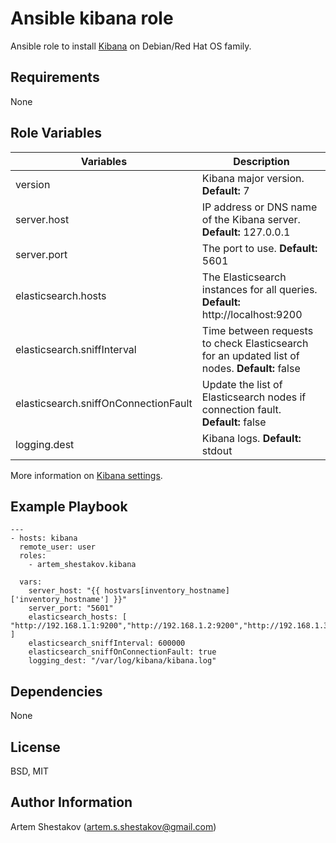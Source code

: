 Ansible kibana role
=========

Ansible role to install [Kibana](https://www.elastic.co/guide/en/kibana/current/get-started.html) on Debian/Red Hat OS family.

Requirements
------------
None

Role Variables
--------------
| Variables                            | Description                                                                |
|--------------------------------------|----------------------------------------------------------------------------|
| version                              | Kibana major version. **Default:** 7                                       |
| server.host                          | IP address or DNS name of the Kibana server. **Default:** 127.0.0.1
| server.port                          | The port to use. **Default:** 5601                                                            |
| elasticsearch.hosts                  | The Elasticsearch instances for all queries. **Default:** http://localhost:9200                         | 
| elasticsearch.sniffInterval          | Time between requests to check Elasticsearch for an updated list of nodes. **Default:** false |
| elasticsearch.sniffOnConnectionFault | Update the list of Elasticsearch nodes if connection fault. **Default:** false            |
| logging.dest                         | Kibana logs. **Default:** stdout                                                               |

   
More information on [Kibana settings](https://www.elastic.co/guide/en/kibana/current/settings.html).

Example Playbook
------------
```
---
- hosts: kibana
  remote_user: user
  roles:
    - artem_shestakov.kibana

  vars:
    server_host: "{{ hostvars[inventory_hostname]['inventory_hostname'] }}"
    server_port: "5601"
    elasticsearch_hosts: [ "http://192.168.1.1:9200","http://192.168.1.2:9200","http://192.168.1.3:9200" ]
    elasticsearch_sniffInterval: 600000
    elasticsearch_sniffOnConnectionFault: true
    logging_dest: "/var/log/kibana/kibana.log"
```


Dependencies
------------
None

License
-------
BSD, MIT


Author Information
------------------
Artem Shestakov (artem.s.shestakov@gmail.com)
